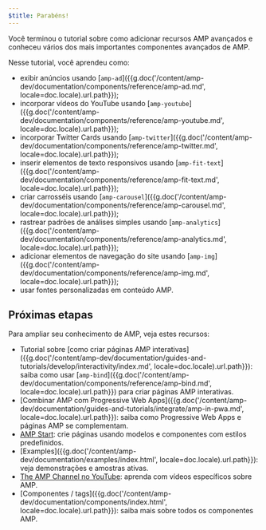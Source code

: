 ```yaml
---
$title: Parabéns!
---
```


Você terminou o tutorial sobre como adicionar recursos AMP avançados e conheceu vários dos mais importantes componentes avançados de AMP.

Nesse tutorial, você aprendeu como:

- exibir anúncios usando [`amp-ad`]({{g.doc('/content/amp-dev/documentation/components/reference/amp-ad.md', locale=doc.locale).url.path}});
- incorporar vídeos do YouTube usando [`amp-youtube`]({{g.doc('/content/amp-dev/documentation/components/reference/amp-youtube.md', locale=doc.locale).url.path}});
- incorporar Twitter Cards usando [`amp-twitter`]({{g.doc('/content/amp-dev/documentation/components/reference/amp-twitter.md', locale=doc.locale).url.path}});
- inserir elementos de texto responsivos usando [`amp-fit-text`]({{g.doc('/content/amp-dev/documentation/components/reference/amp-fit-text.md', locale=doc.locale).url.path}});
- criar carrosséis usando [`amp-carousel`]({{g.doc('/content/amp-dev/documentation/components/reference/amp-carousel.md', locale=doc.locale).url.path}});
- rastrear padrões de análises simples usando [`amp-analytics`]({{g.doc('/content/amp-dev/documentation/components/reference/amp-analytics.md', locale=doc.locale).url.path}});
- adicionar elementos de navegação do site usando [`amp-img`]({{g.doc('/content/amp-dev/documentation/components/reference/amp-img.md', locale=doc.locale).url.path}});
- usar fontes personalizadas em conteúdo AMP.

## Próximas etapas

Para ampliar seu conhecimento de AMP, veja estes recursos:

- Tutorial sobre [como criar páginas AMP interativas]({{g.doc('/content/amp-dev/documentation/guides-and-tutorials/develop/interactivity/index.md', locale=doc.locale).url.path}}): saiba como usar [`amp-bind`]({{g.doc('/content/amp-dev/documentation/components/reference/amp-bind.md', locale=doc.locale).url.path}}) para criar páginas AMP interativas.
- [Combinar AMP com Progressive Web Apps]({{g.doc('/content/amp-dev/documentation/guides-and-tutorials/integrate/amp-in-pwa.md', locale=doc.locale).url.path}}): saiba como Progressive Web Apps e páginas AMP se complementam.
- [AMP Start](https://www.ampstart.com/): crie páginas usando modelos e componentes com estilos predefinidos.
- [Examples]({{g.doc('/content/amp-dev/documentation/examples/index.html', locale=doc.locale).url.path}}): veja demonstrações e amostras ativas.
- [The AMP Channel no YouTube](https://www.youtube.com/channel/UCXPBsjgKKG2HqsKBhWA4uQw): aprenda com vídeos específicos sobre AMP.
- [Componentes / tags]({{g.doc('/content/amp-dev/documentation/components/index.html', locale=doc.locale).url.path}}): saiba mais sobre todos os componentes AMP.
